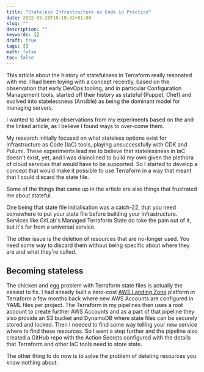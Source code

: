 ```yaml
---
title: "Stateless Infrastructure as Code in Practice"
date: 2022-05-28T18:10:32+01:00
slug: ""
description: ""
keywords: []
draft: true
tags: []
math: false
toc: false
---
```


This article about the history of statefulness in Terraform really resonated with me. I had been toying with a concept recently, based on the observation that early DevOps tooling, and in particular Configuration Management tools, started off their history as stateful (Puppet, Chef) and evolved into statelessness (Ansible) as being the dominant model for managing servers.

I wanted to share my observations from my experiments based on the and the linked article, as I believe I found ways to over-come them.

My research initially focused on what stateless options exist for Infrastructure as Code (IaC) tools, playing unsuccessfully with CDK and Pulumi. These experiments lead me to believe that statelessness in IaC doesn't exist, yet, and I was disinclined to build my own given the plethora of cloud services that would have to be supported. So I started to develop a concept that would make it possible to use Terraform in a way that meant that I could discard the state file.

Some of the things that came up in the article are also things that frustrated me about stateful.

One being that state file initialisation was a catch-22, that you need somewhere to put your state file before building your infrastructure. Services like GitLab's Managed Terraform State do take the pain out of it, but it's far from a universal service.

The other issue is the deletion of resources that are no-longer used. You need some way to discard them without being specific about where they are and what they're called.  

## Becoming stateless

The chicken and egg problem with Terraform state files is actually the easiest to fix. I had already built a zero-cost [AWS Landing Zone](https://aws.amazon.com/solutions/implementations/aws-landing-zone/) platform in Terraform a few months back where new AWS Accounts are configured in YAML files per project. The Terraform in my pipelines then uses a root account to create further AWS Accounts and as a part of that pipeline they also provide an S3 bucket and DynamoDB where state files can be securely stored and locked. Then I needed to find some way telling your new service where to find these resources. So I went a step further and the pipeline also created a GitHub repo with the Action Secrets configured with the details that Terraform and other IaC tools need to store state.

The other thing to do now is to solve the problem of deleting resources you know nothing about.
